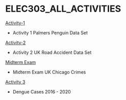 # ELEC303_ALL_ACTIVITIES
[Activity-1](https://github.com/Imnotlemwel/ITELEC-303-Data-Analytics-Act-1/blob/main/Assignment%20kay%20Sir%20Mesiera.ipynb)
- Activity 1 Palmers Penguin Data Set

[Activity-2](https://github.com/Imnotlemwel/Elec-303_Activity-2/blob/main/Act2_UK_ROAD_ACCIDENTS_ANALYST.ipynb)
- Activity 2 UK Road Accident Data Set

[Midterm Exam](https://github.com/Imnotlemwel/Elec-Midterm_Exam/blob/main/Midterm_Exams.ipynb)
- Midterm Exam UK Chicago Crimes

[Activity 3](https://github.com/Imnotlemwel/Elec-Dengue-Case-Act3/blob/main/Act_3_Dengue_Cases.ipynb)
- Dengue Cases 2016 - 2020
